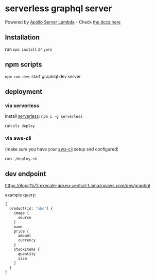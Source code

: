 # serverless graphql server

Powered by [Apollo Server Lambda](https://github.com/apollographql/apollo-server/tree/master/packages/apollo-server-lambda) -
Check [the docs here](https://www.apollographql.com/docs/apollo-server/deployment/lambda/)

## Installation

run `npm install` or `yarn`

## npm scripts

`npm run dev`: start graphiql dev server

## deployment

### via serverless

install [serverless](https://serverless.com/):
`npm i -g serverless`

run `sls deploy`

### via aws-cli

(make sure you have your [aws-cli](https://aws.amazon.com/de/cli/) setup and configured)

run `./deploy.sh`

## dev endpoint

https://8opijf1i72.execute-api.eu-central-1.amazonaws.com/dev/graphql

example query:

```graphql
{
  product(id: "abc") {
    image {
      source
    }
    name
    price {
      amount
      currency
    }
    stockItems {
      quantity
      size
    }
  }
}
```
